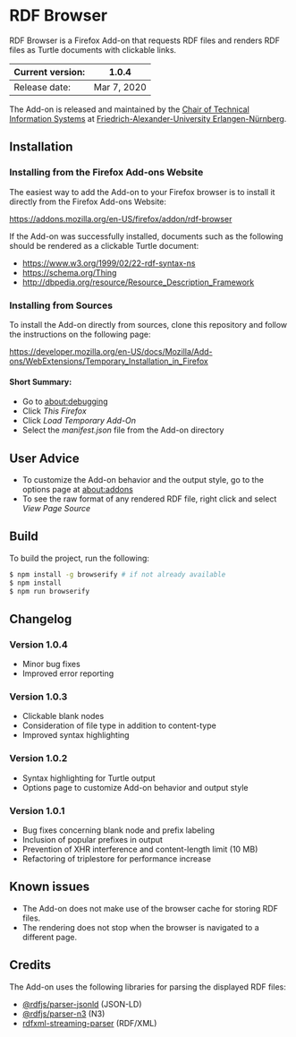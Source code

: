 # RDF Browser
RDF Browser is a Firefox Add-on that requests RDF files and renders RDF files as Turtle documents with clickable links.

| Current version: | 1.0.4 |
| --- | --- |
| Release date: | Mar 7, 2020 |

The Add-on is released and maintained by the [Chair of Technical Information Systems](https://www.ti.rw.fau.de) at [Friedrich-Alexander-University Erlangen-Nürnberg](https://www.fau.de).

## Installation

### Installing from the Firefox Add-ons Website
The easiest way to add the Add-on to your Firefox browser is to install it directly from the Firefox Add-ons Website:

https://addons.mozilla.org/en-US/firefox/addon/rdf-browser

If the Add-on was successfully installed, documents such as the following should be rendered as a clickable Turtle document:

- https://www.w3.org/1999/02/22-rdf-syntax-ns
- https://schema.org/Thing
- http://dbpedia.org/resource/Resource_Description_Framework

### Installing from Sources
To install the Add-on directly from sources, clone this repository and follow the instructions on the following page:

https://developer.mozilla.org/en-US/docs/Mozilla/Add-ons/WebExtensions/Temporary_Installation_in_Firefox
<!--https://developer.chrome.com/extensions/getstarted (not tested)-->

#### Short Summary:
- Go to [about:debugging](about:debugging)
- Click *This Firefox*
- Click *Load Temporary Add-On*
- Select the *manifest.json* file from the Add-on directory

## User Advice
- To customize the Add-on behavior and the output style, go to the options page at [about:addons](about:addons) 
- To see the raw format of any rendered RDF file, right click and select *View Page Source*

## Build
To build the project, run the following:

```sh
$ npm install -g browserify # if not already available
$ npm install
$ npm run browserify
```

## Changelog
### Version 1.0.4
- Minor bug fixes
- Improved error reporting

### Version 1.0.3
- Clickable blank nodes
- Consideration of file type in addition to content-type
- Improved syntax highlighting

### Version 1.0.2
- Syntax highlighting for Turtle output
- Options page to customize Add-on behavior and output style

### Version 1.0.1
- Bug fixes concerning blank node and prefix labeling
- Inclusion of popular prefixes in output
- Prevention of XHR interference and content-length limit (10 MB)
- Refactoring of triplestore for performance increase

## Known issues
- The Add-on does not make use of the browser cache for storing RDF files.
- The rendering does not stop when the browser is navigated to a different page.

## Credits
The Add-on uses the following libraries for parsing the displayed RDF files:
- [@rdfjs/parser-jsonld](https://github.com/rdfjs-base/parser-jsonld) (JSON-LD)
- [@rdfjs/parser-n3](https://github.com/rdfjs-base/parser-n3) (N3)
- [rdfxml-streaming-parser](https://github.com/rdfjs/rdfxml-streaming-parser.js) (RDF/XML)
